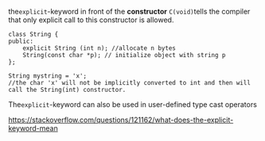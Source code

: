 

the`explicit`-keyword in front of the __constructor__ `C(void)`tells the compiler that only explicit call to this constructor is allowed.

```
class String {
public:
    explicit String (int n); //allocate n bytes
    String(const char *p); // initialize object with string p
};

String mystring = 'x';
//the char 'x' will not be implicitly converted to int and then will call the String(int) constructor. 
```

The`explicit`-keyword can also be used in user-defined type cast operators





https://stackoverflow.com/questions/121162/what-does-the-explicit-keyword-mean

